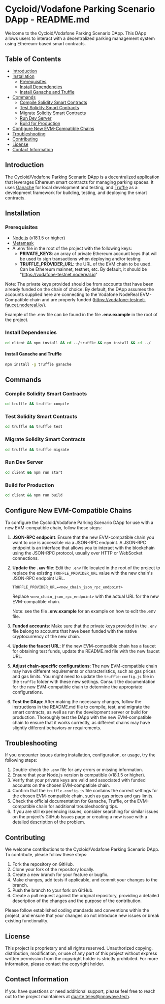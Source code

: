 # Cycloid/Vodafone Parking Scenario DApp - README.md

Welcome to the Cycloid/Vodafone Parking Scenario DApp. This DApp allows users to interact with a decentralized parking
management system using Ethereum-based smart contracts.

## Table of Contents

- [Introduction](#introduction)
- [Installation](#installation)
    - [Prerequisites](#prerequisites)
    - [Install Dependencies](#install-dependencies)
    - [Install Ganache and Truffle](#install-ganache-and-truffle)
- [Commands](#commands)
    - [Compile Solidity Smart Contracts](#compile-solidity-smart-contracts)
    - [Test Solidity Smart Contracts](#test-solidity-smart-contracts)
    - [Migrate Solidity Smart Contracts](#migrate-solidity-smart-contracts)
    - [Run Dev Server](#run-dev-server)
    - [Build for Production](#build-for-production)
- [Configure New EVM-Compatible Chains](#configure-new-evm-compatible-chains)
- [Troubleshooting](#troubleshooting)
- [Contributing](#contributing)
- [License](#license)
- [Contact Information](#contact-information)

## Introduction

The Cycloid/Vodafone Parking Scenario DApp is a decentralized application that leverages Ethereum smart contracts for
managing parking spaces. It uses [Ganache](https://www.trufflesuite.com/ganache) for local development and testing,
and [Truffle](https://www.trufflesuite.com/truffle) as a development framework for building, testing, and deploying the
smart contracts.

## Installation

### Prerequisites

- [Node.js](https://nodejs.org/en/) (v18.1.5 or higher)
- [Metamask](https://metamask.io/)
- A .env file in the root of the project with the following keys:
    - **PRIVATE_KEYS**: an array of private Ethereum account keys that will be used to sign transactions when deploying
      and/or testing
    - **TRUFFLE_PROVIDER_URL**: the URL of the EVM chain to be used. Can be Ethereum mainnet, testnet, etc. By default,
      it
      should be "https://vodafone-testnet.nodereal.io"

Note: The private keys provided should be from accounts that have been already funded on the chain of choice. By
default, the DApp assumes the accounts supplied here are connecting to the Vodafone NodeReal EVM-Compatible chain and
are properly funded (https://vodafone-testnet-faucet.nodereal.io/).

Example of the .env file can be found in the file **.env.example** in the root of the project.

### Install Dependencies

```bash
cd client && npm install && cd ../truffle && npm install && cd ../
```

#### Install Ganache and Truffle

```bash
npm install -g truffle ganache
```

## Commands

### Compile Solidity Smart Contracts

```bash
cd truffle && truffle compile
```

### Test Solidity Smart Contracts

```bash
cd truffle && truffle test
```

### Migrate Solidity Smart Contracts

```bash
cd truffle && truffle migrate
```

### Run Dev Server

```bash
cd client && npm run start
```

### Build for Production

```bash
cd client && npm run build
```

## Configure New EVM-Compatible Chains

To configure the Cycloid/Vodafone Parking Scenario DApp for use with a new EVM-compatible chain, follow these steps:

1. **JSON-RPC endpoint**: Ensure that the new EVM-compatible chain you want to use is accessible via a JSON-RPC
   endpoint. A JSON-RPC endpoint is an interface that allows you to interact with the blockchain using the JSON-RPC
   protocol, usually over HTTP or WebSocket connections.
2. **Update the `.env` file**: Edit the `.env` file located in the root of the project to replace the
   existing `TRUFFLE_PROVIDER_URL` value with the new chain's JSON-RPC endpoint URL.

   ```node
   TRUFFLE_PROVIDER_URL=<new_chain_json_rpc_endpoint>
   ```

   Replace `<new_chain_json_rpc_endpoint>` with the actual URL for the new EVM-compatible chain.

   Note: see the file **.env.example** for an example on how to edit the .env file.
3. **Funded accounts**: Make sure that the private keys provided in the `.env` file belong to accounts that have been
   funded with the native cryptocurrency of the new chain.
4. **Update the faucet URL**: If the new EVM-compatible chain has a faucet for obtaining test funds, update the
   README.md file with the new faucet URL.
5. **Adjust chain-specific configurations**: The new EVM-compatible chain may have different requirements or
   characteristics, such as gas prices and gas limits. You might need to update the `truffle-config.js` file in
   the `truffle` folder with these new settings. Consult the documentation for the new EVM-compatible chain to determine
   the appropriate configurations.
6. **Test the DApp**: After making the necessary changes, follow the instructions in the README.md file to compile,
   test, and migrate the smart contracts, as well as run the development server or build for production. Thoroughly test
   the DApp with the new EVM-compatible chain to ensure that it works correctly, as different chains may have slightly
   different behaviors or requirements.

## Troubleshooting

If you encounter issues during installation, configuration, or usage, try the following steps:

1. Double-check the `.env` file for any errors or missing information.
2. Ensure that your Node.js version is compatible (v18.1.5 or higher).
3. Verify that your private keys are valid and associated with funded accounts on the chosen EVM-compatible chain.
4. Confirm that the `truffle-config.js` file contains the correct settings for the chosen EVM-compatible chain, such as
   gas prices and gas limits.
5. Check the official documentation for Ganache, Truffle, or the EVM-compatible chain for additional troubleshooting
   tips.
6. If you are still experiencing issues, consider searching for similar issues on the project's GitHub Issues page or
   creating a new issue with a detailed description of the problem.

## Contributing

We welcome contributions to the Cycloid/Vodafone Parking Scenario DApp. To contribute, please follow these steps:

1. Fork the repository on GitHub.
2. Clone your fork of the repository locally.
3. Create a new branch for your feature or bugfix.
4. Make changes, add tests if applicable, and commit your changes to the branch.
5. Push the branch to your fork on GitHub.
6. Create a pull request against the original repository, providing a detailed description of the changes and the
   purpose of the contribution.

Please follow established coding standards and conventions within the project, and ensure that your changes do not
introduce new issues or break existing functionality.

## License

This project is proprietary and all rights reserved. Unauthorized copying, distribution, modification, or use of any
part of this project without express written permission from the copyright holder is strictly prohibited. For more
information, please contact the copyright holder.

## Contact Information

If you have questions or need additional support, please feel free to reach out to the project maintainers
at [duarte.teles@innowave.tech](mailto:duarte.teles@innowave.tech).
